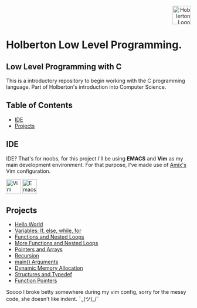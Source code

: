 <p align="right">
  <img src="https://holberton.anahuac.mx/wp-content/uploads/2024/05/Group-359-1-1024x1024.png" alt="Hoblerton Logo" height="50" />
</p>
<h1 align="left">Holberton Low Level Programming.</h1>

<h2>Low Level Programming with C</h2>

This is a introductory repository to begin working with the C programming language. Part of Holberton's introduction into Computer Science.

## Table of Contents
- [IDE](#ide)
- [Projects](#projects)

## IDE
IDE? That's for noobs, for this project I'll be using **EMACS** and **Vim** as my main development environment. For that purpose, I've made use of <a href="https://github.com/amix/vimrc">Amix's</a> Vim configuration.
<p align="left">
  <img src="https://upload.wikimedia.org/wikipedia/commons/thumb/9/9f/Vimlogo.svg/1088px-Vimlogo.svg.png" alt="Vim" width="40" height="40" title="Vim"/>
  <img src="https://upload.wikimedia.org/wikipedia/commons/thumb/0/08/EmacsIcon.svg/1200px-EmacsIcon.svg.png" alt="Emacs" width="40" height="40" title="Emacs"/>
</p>

## Projects
- [Hello World](https://github.com/glovek08/holbertonschool-low_level_programming/tree/main/hello_world)
- [Variables: If, else, while, for](https://github.com/glovek08/holbertonschool-low_level_programming/tree/main/variables_if_else_while)
- [Functions and Nested Loops](https://github.com/glovek08/holbertonschool-low_level_programming/tree/main/functions_nested_loops)
- [More Functions and Nested Loops](https://github.com/glovek08/holbertonschool-low_level_programming/tree/main/more_functions_nested_loops)
- [Pointers and Arrays](https://github.com/glovek08/holbertonschool-low_level_programming/tree/main/pointers_arrays_strings)
- [Recursion](https://github.com/glovek08/holbertonschool-low_level_programming/tree/main/recursion)
- [main() Arguments](https://github.com/glovek08/holbertonschool-low_level_programming/tree/main/argc_argv)
- [Dynamic Memory Allocation](https://github.com/glovek08/holbertonschool-low_level_programming/tree/main/malloc_free)
- [Structures and Typedef](https://github.com/glovek08/holbertonschool-low_level_programming/tree/main/structures_typedef)
- [Function Pointers](https://github.com/glovek08/holbertonschool-low_level_programming/tree/main/function_pointers)


Soooo I broke betty somewhere during my vim config, sorry for the messy code, she doesn't like indent. ¯\_(ツ)_/¯
